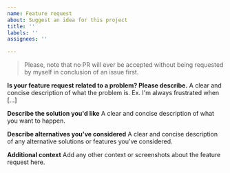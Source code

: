```yaml
---
name: Feature request
about: Suggest an idea for this project
title: ''
labels: ''
assignees: ''

---
```


> Please, note that no PR will ever be accepted without being requested by myself in conclusion of an issue first.

**Is your feature request related to a problem? Please describe.**
A clear and concise description of what the problem is. Ex. I'm always frustrated when [...]

**Describe the solution you'd like**
A clear and concise description of what you want to happen.

**Describe alternatives you've considered**
A clear and concise description of any alternative solutions or features you've considered.

**Additional context**
Add any other context or screenshots about the feature request here.
